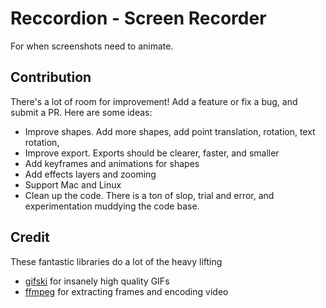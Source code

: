 # Reccordion - Screen Recorder

For when screenshots need to animate. 



## Contribution

There's a lot of room for improvement! Add a feature or fix a bug, and submit a PR. Here are some ideas:
- Improve shapes. Add more shapes, add point translation, rotation, text rotation, 
- Improve export. Exports should be clearer, faster, and smaller
- Add keyframes and animations for shapes
- Add effects layers and zooming
- Support Mac and Linux
- Clean up the code. There is a ton of slop, trial and error, and experimentation muddying the code base.

## Credit

These fantastic libraries do a lot of the heavy lifting

- [gifski](https://github.com/ImageOptim/gifski) for insanely high quality GIFs
- [ffmpeg](https://ffmpeg.org/) for extracting frames and encoding video
